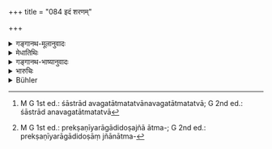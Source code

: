 +++
title = "084 इदं शरणम्"

+++

<details><summary>गङ्गानथ-मूलानुवादः</summary>

This is the refuge for the ignorant, this for the learned; this for those seeking heaven, and this also for those desiring immortality.—(84)
</details>

<details><summary>मेधातिथिः</summary>

**इदम्** इति वेदाख्यं ब्रह्माचष्टे । सो ऽपि ब्रह्मैव । तथा चोक्तम् ।

- द्वे ब्रह्मणी वेदितव्ये शब्दब्रह्म परं च यत् ।

- शब्दब्रह्मणि निष्णातः परं ब्रह्माधिगच्छति ॥ इति । (मैतु ६.२२)

अध्ययनं विज्ञानम्, तदर्थानुष्ठानेन निष्णातता । पूर्वस्य विधेर् अयम् अर्थवादः । **अज्ञानाम्** अतदर्थविदां जपादिष्व् अधिकारेण । तथा च भगवता व्यासेन सिद्धिर् जापकानां दर्शिता । अथ वा अज्ञा अनात्मज्ञाः शास्त्रानवगतात्मतत्वा[^५०] अपि तदुपासनापरा अलब्धचित्तस्थैर्यास् तेषां वेदः शरणम् । जपेन कर्मानुष्ठानेन तावत्या च विद्यया । नरकेषु कीटपतङ्गादियोनिषु चानुपपत्तेः ।


[^५०]:
     M G 1st ed.: śāstrād avagatātmatatvānavagatātmatatvā; G 2nd ed.: śāstrād anavagatātmatatvā

- **इदम् एव विजानताम्** । कथं पुनर् विदुषां शरणम् अत आह । **इदम् अन्विच्छतां स्वर्गम्** । एतावद् एते कर्मकाण्डज्ञा आत्मन्य् अलब्धमनःप्रतिष्ट्ःआ वा, तेषां कर्मानुष्ठानात् स्वर्गादिफलं लभ्यते । इतरे त्यक्तसङ्गाः प्रक्षीणरागादिदोषा ज्ञानात्मतत्त्वोपासनापरास्[^५१] तेषाम् आनन्त्यम् अपुनरावृत्तिर् इति । सर्वेषां वेद एव शरणम्, नान्यः पन्था अस्तीत्य् अर्थः ॥ ६.८४ ॥


[^५१]:
     M G 1st ed.: prekṣaṇīyarāgādidoṣajñā ātma-; G 2nd ed.: prekṣaṇīyarāgādidoṣāṃ jñānātma-
</details>

<details><summary>गङ्गानथ-भाष्यानुवादः</summary>

‘*This*’ refers to the Veda; which also is Brahman; as has been declared in the following words—‘Two Brahmans have to be recognised—the Verbal Brahman and the Supreme Brahman; one who is thoroughly acquainted with the Verbal Brahman reaches the Supreme One’;—one is said to become ‘acquainted with the Veda’ when he studies it, understands it and acts according to its injunctions.

This verse is a commendatory supplement to the foregoing injunction.

‘*For the ignorant*’—those who do not understand the meaning of Vedic texts, and are yet entitled to and desirous of their reciting. The revered Vyāsa has declared success for the mere reciter. Or, ‘ignorant’ may mean *those not knowing the true nature of the Soul*; *i.e*., those who have not realised, with the help of the scriptures, the real nature of the Soul, and though engaged in meditation upon it, have not yet acquired the requisite steadiness of the mind.

For these people the Veda is the ‘*refuge*’; as by reciting it, acting in accordance with it and acquiring some knowledge of it, they are saved from falling into the life of worms and insects, or into hell.

‘*This for the learned*.’ The text proceeds to show how. it is the ‘refuge’ for the learned—‘*this for those seeking heaven*;’—*i.e*., those who know only the Ritualistic Sections of the Veda, and have not acquired any firm conviction regarding the Soul; and when these people perform the rites laid down in the Veda, they obtain heaven and other rewards. Others however, who have renounced all attachment and destroyed all passions, and are intent upon the contemplation of the real nature of the Soul, obtain ‘*immortality*’, *i.e*., non-return to the cycle of births and deaths.

For all these the Veda is the only ‘*refuge*’, and there is no other path. Such is the sense of the verse—(84)
</details>

<details><summary>भारुचिः</summary>

_अस्येदानीं सर्वविधेर् वा यथायोगं स्तुत्यर्थम् इदम् आरभ्यते ।_

आनन्तर्याद् ब्रह्मणो जपकर्मेदम् उच्यते यथा सांख्येन । अथ वा परिव्रज्याप्रशंसेयम्, तदुपसंहारदर्शनात् चातुराश्रमिधर्मक्रमेण शास्त्रस्यानुपसंहारात् तस्य । तथा च शास्त्रोपसंहारशास्त्रस्तुतिर् वक्ष्यते ॥ ६.८४ ॥
</details>

<details><summary>Bühler</summary>

084	That is the refuge of the ignorant, and even that (the refuse) of those who know (the meaning of the Veda); that is (the protection) of those who seek (bliss in) heaven and of those who seek endless (beatitude).
</details>
